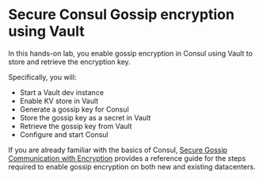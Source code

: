 # Secure Consul Gossip encryption using Vault

In this hands-on lab, you enable gossip encryption in Consul using Vault to store and retrieve the encryption key.

Specifically, you will:

- Start a Vault dev instance
- Enable KV store in Vault
- Generate a gossip key for Consul
- Store the gossip key as a secret in Vault
- Retrieve the gossip key from Vault
- Configure and start Consul


If you are already familiar with the basics of Consul, [Secure Gossip Communication with Encryption](https://learn.hashicorp.com/tutorials/consul/gossip-encryption-secure) provides a reference guide for the steps required to enable gossip encryption on both new and existing datacenters.

